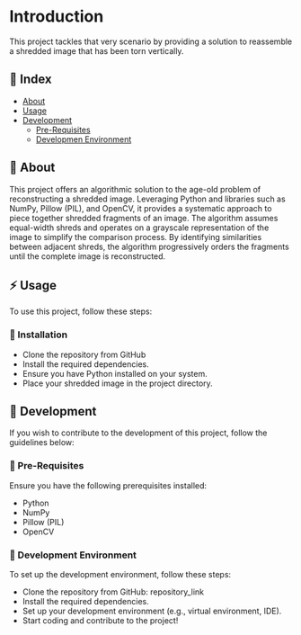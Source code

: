 # Introduction
This project tackles that very scenario by providing a solution to reassemble a shredded image that has been torn vertically.

## :ledger: Index

- [About](#beginner-about)
- [Usage](#zap-usage)
- [Development](#wrench-development)
  - [Pre-Requisites](#notebook-pre-requisites)
  - [Developmen Environment](#nut_and_bolt-development-environment)

##  :beginner: About
This project offers an algorithmic solution to the age-old problem of reconstructing a shredded image. Leveraging Python and libraries such as NumPy, Pillow (PIL), and OpenCV, it provides a systematic approach to piece together shredded fragments of an image. The algorithm assumes equal-width shreds and operates on a grayscale representation of the image to simplify the comparison process. By identifying similarities between adjacent shreds, the algorithm progressively orders the fragments until the complete image is reconstructed.

## :zap: Usage
To use this project, follow these steps:

###  :electric_plug: Installation
- Clone the repository from GitHub
- Install the required dependencies.
- Ensure you have Python installed on your system.
- Place your shredded image in the project directory.

##  :wrench: Development
If you wish to contribute to the development of this project, follow the guidelines below:

### :notebook: Pre-Requisites
Ensure you have the following prerequisites installed:

- Python
- NumPy
- Pillow (PIL)
- OpenCV

###  :nut_and_bolt: Development Environment
To set up the development environment, follow these steps:

- Clone the repository from GitHub: repository_link
- Install the required dependencies.
- Set up your development environment (e.g., virtual environment, IDE).
- Start coding and contribute to the project!
